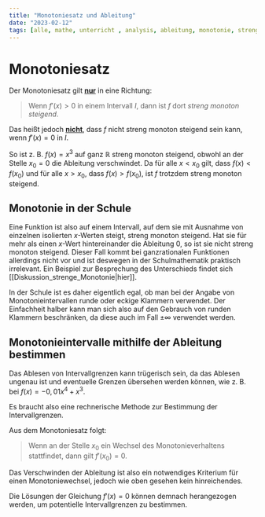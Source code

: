 ```yaml
---
title: "Monotoniesatz und Ableitung"
date: "2023-02-12"
tags: [alle, mathe, unterricht , analysis, ableitung, monotonie, streng_monoton, klammer]
---
```


# Monotoniesatz

Der Monotoniesatz gilt <u>**nur**</u> in eine Richtung:

> Wenn $f'(x)>0$ in einem Intervall $I$, dann ist $f$ dort *streng monoton steigend*.

Das heißt jedoch <u>**nicht**</u>, dass $f$ nicht streng monoton steigend sein kann, wenn $f'(x)=0$ in $I$. 

So ist z. B. $f(x)=x^{3}$ auf ganz $\mathbb{R}$ streng monoton steigend, obwohl an der Stelle $x_{0}=0$ die Ableitung verschwindet. 
Da für alle $x<x_{0}$ gilt, dass $f(x)<f(x_{0})$ und für alle $x>x_{0}$, dass $f(x)>f(x_{0})$, ist $f$ trotzdem streng monoton steigend.

## Monotonie in der Schule 

Eine Funktion ist also auf einem Intervall, auf dem sie mit Ausnahme von einzelnen isolierten $x$-Werten steigt, streng monoton steigend. 
Hat sie für mehr als einen $x$-Wert hintereinander die Ableitung $0$, so ist sie nicht streng monoton steigend. Dieser Fall kommt bei ganzrationalen Funktionen allerdings nicht vor und ist deswegen in der Schulmathematik praktisch irrelevant. 
Ein Beispiel zur Besprechung des Unterschieds findet sich [[Diskussion_strenge_Monotonie|hier]].

In der Schule ist es daher eigentlich egal, ob man bei der Angabe von Monotonieintervallen runde oder eckige Klammern verwendet. Der Einfachheit halber kann man sich also auf den Gebrauch von runden Klammern beschränken, da diese auch im Fall $\pm \infty$ verwendet werden.

## Monotonieintervalle mithilfe der Ableitung bestimmen

Das Ablesen von Intervallgrenzen kann trügerisch sein, da das Ablesen ungenau ist und eventuelle Grenzen übersehen werden können, wie z. B. bei $f(x)=-0,01x^{4}+x^{3}$.

Es braucht also eine rechnerische Methode zur Bestimmung der Intervallgrenzen.

Aus dem Monotoniesatz folgt:

> Wenn an der Stelle $x_{0}$ ein Wechsel des Monotonieverhaltens stattfindet, dann gilt $f'(x_{0})=0$.

Das Verschwinden der Ableitung ist also ein notwendiges Kriterium für einen Monotoniewechsel, jedoch wie oben gesehen kein hinreichendes.

Die Lösungen der Gleichung $f'(x)=0$ können demnach herangezogen werden, um potentielle Intervallgrenzen zu bestimmen.

 